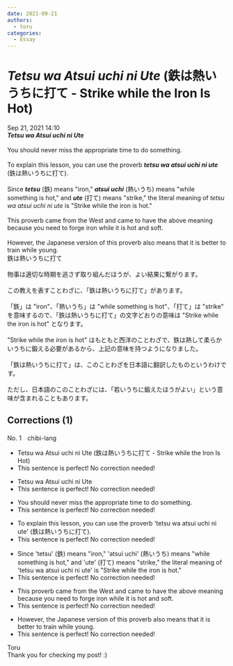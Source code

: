 ```yaml
---
date: 2021-09-21
authors:
  - toru
categories:
  - Essay
---
```


<h1 id="subject_show"><strong><em>Tetsu wa Atsui uchi ni Ute</strong></em> (鉄は熱いうちに打て - Strike while the Iron Is Hot)</h1>
<div class="date">Sep 21, 2021 14:10</div>
<div id="post"><div id="body_show_ori">
<strong><em>Tetsu wa Atsui uchi ni Ute</strong></em><br/><br/>You should never miss the appropriate time to do something.<br/><br/>To explain this lesson, you can use the proverb <strong><em>tetsu wa atsui uchi ni ute</em></strong> (鉄は熱いうちに打て).<br/><br/>Since <strong><em>tetsu</em></strong> (鉄) means "iron," <strong><em>atsui uchi</em></strong> (熱いうち) means "while something is hot," and <strong><em>ute</em></strong> (打て) means "strike," the literal meaning of <em>tetsu wa atsui uchi ni ute</em> is "Strike while the iron is hot."<br/><br/>This proverb came from the West and came to have the above meaning because you need to forge iron while it is hot and soft.<br/><br/>However, the Japanese version of this proverb also means that it is better to train while young. 
</div></div>

<!-- more -->

<div id="post_ja"><div id="body_show_mo">
鉄は熱いうちに打て<br/><br/>物事は適切な時期を逃さず取り組んだほうが、よい結果に繋がります。<br/><br/>この教えを表すことわざに、「鉄は熱いうちに打て」があります。<br/><br/>「鉄」は "iron"、「熱いうち」は "while something is hot"、「打て」は "strike" を意味するので、「鉄は熱いうちに打て」の文字どおりの意味は "Strike while the iron is hot" となります。<br/><br/>"Strike while the iron is hot" はもともと西洋のことわざで、鉄は熱して柔らかいうちに鍛える必要があるから、上記の意味を持つようになりました。<br/><br/>「鉄は熱いうちに打て」は、このことわざを日本語に翻訳したものというわけです。<br/><br/>ただし、日本語のこのことわざには、「若いうちに鍛えたほうがよい」という意味が含まれることもあります。
</div></div>

## Corrections (1)
<div id="block"><div class="first_name"> No. 1　<span class="just_name">chibi-lang</span></div><div id="block2">
<ul class="correction_field">
<li class="incorrect">Tetsu wa Atsui uchi ni Ute (鉄は熱いうちに打て - Strike while the Iron Is Hot)</li>
<li class="corrected perfect">This sentence is perfect! No correction needed!</li>
</ul>
<ul class="correction_field">
<li class="incorrect">Tetsu wa Atsui uchi ni Ute</li>
<li class="corrected perfect">This sentence is perfect! No correction needed!</li>
</ul>
<ul class="correction_field">
<li class="incorrect">You should never miss the appropriate time to do something.</li>
<li class="corrected perfect">This sentence is perfect! No correction needed!</li>
</ul>
<ul class="correction_field">
<li class="incorrect">To explain this lesson, you can use the proverb 'tetsu wa atsui uchi ni ute' (鉄は熱いうちに打て).</li>
<li class="corrected perfect">This sentence is perfect! No correction needed!</li>
</ul>
<ul class="correction_field">
<li class="incorrect">Since 'tetsu' (鉄) means "iron," 'atsui uchi' (熱いうち) means "while something is hot," and 'ute' (打て) means "strike," the literal meaning of 'tetsu wa atsui uchi ni ute' is "Strike while the iron is hot."</li>
<li class="corrected perfect">This sentence is perfect! No correction needed!</li>
</ul>
<ul class="correction_field">
<li class="incorrect">This proverb came from the West and came to have the above meaning because you need to forge iron while it is hot and soft.</li>
<li class="corrected perfect">This sentence is perfect! No correction needed!</li>
</ul>
<ul class="correction_field">
<li class="incorrect">However, the Japanese version of this proverb also means that it is better to train while young.</li>
<li class="corrected perfect">This sentence is perfect! No correction needed!</li>
</ul>
</div><div class="name"><span class="just_name">Toru</span><br>
Thank you for checking my post! :)
</div>
</div>
